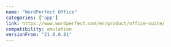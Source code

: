 ```yaml
---
name: "WordPerfect Office"
categories: ['app']
link: https://www.wordperfect.com/en/product/office-suite/
compatibility: emulation
versionFrom: "21.0.0.81"
---
```


